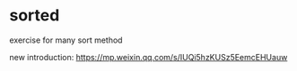 # sorted
exercise for many sort method

new introduction: https://mp.weixin.qq.com/s/IUQi5hzKUSz5EemcEHUauw
